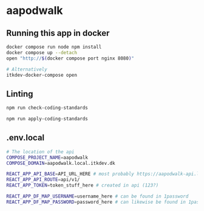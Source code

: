# aapodwalk

## Running this app in docker

```sh
docker compose run node npm install
docker compose up --detach
open "http://$(docker compose port nginx 8080)"

# Alternatively
itkdev-docker-compose open
```

## Linting

```bash
npm run check-coding-standards
```

```bash
npm run apply-coding-standards
```

## .env.local

```bash
# The location of the api
COMPOSE_PROJECT_NAME=aapodwalk
COMPOSE_DOMAIN=aapodwalk.local.itkdev.dk

REACT_APP_API_BASE=API_URL_HERE # most probably https://aapodwalk-api.local.itkdev.dk/
REACT_APP_API_ROUTE=api/v1/
REACT_APP_TOKEN=token_stuff_here # created in api (123?)

REACT_APP_DF_MAP_USERNAME=username_here # can be found in 1password
REACT_APP_DF_MAP_PASSWORD=password_here # can likewise be found in 1password
```
